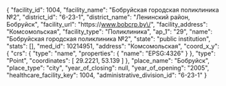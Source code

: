 {
    "facility_id": 1004,
    "facility_name": "Бобруйская городская поликлиника №2",
    "district_id": "6-23-1",
    "district_name": "Ленинский район, Бобруйск",
    "facility_url": "https:\/\/www.bobcrp.by\/",
    "facility_address": "Комсомольская",
    "facility_type": "Поликлиника",
    "ap_1": "29",
    "name": "Бобруйская городская поликлиника №2",
    "state": "public institution",
    "stats": [],
    "med_id": 10214951,
    "address": "Комсомольская",
    "coord_x_y": {
        "crs": {
            "type": "name",
            "properties": {
                "name": "EPSG:4326"
            }
        },
        "type": "Point",
        "coordinates": [
            29.2221,
            53.139
        ]
    },
    "place_name": "Бобруйск",
    "place_type": "city",
    "year_of_closing": null,
    "year_of_opening": "2005",
    "healthcare_facility_key": 1004,
    "administrative_division_id": "6-23-1"
}